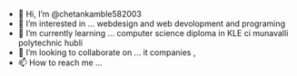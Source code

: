 - 👋 Hi, I’m @chetankamble582003
- 👀 I’m interested in ... webdesign and web devolopment and programing
- 🌱 I’m currently learning ... computer science diploma in KLE ci munavalli polytechnic hubli
- 💞️ I’m looking to collaborate on ... it companies , 
- 📫 How to reach me ...

<!---
chetankamble582003/chetankamble582003 is a ✨ special ✨ repository because its `README.md` (this file) appears on your GitHub profile.
You can click the Preview link to take a look at your changes.
--->
